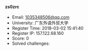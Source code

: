 #### zs0zrc  

* Email: 1035348506@qq.com  
* University: 广东外语外贸大学  
* Register Time: 2018-03-02 15:41:40  
* Register IP: 157.122.68.160  
* Score: 0  
* Solved challenges: 
